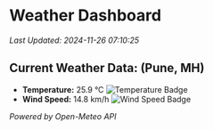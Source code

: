 
# Weather Dashboard

_Last Updated: 2024-11-26 07:10:25_

## Current Weather Data: (Pune, MH)
- **Temperature:** 25.9 °C ![Temperature Badge](https://img.shields.io/badge/Temperature-Medium%20Temp-green)
- **Wind Speed:** 14.8 km/h ![Wind Speed Badge](https://img.shields.io/badge/Wind%20Speed-Low%20Wind-blue)

*Powered by Open-Meteo API*
